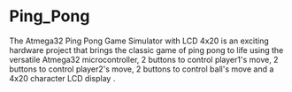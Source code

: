 # Ping_Pong

The Atmega32 Ping Pong Game Simulator with LCD 4x20 is an exciting hardware project that brings the classic game of ping pong to life
using the versatile Atmega32 microcontroller, 2 buttons to control player1's move, 2 buttons to control player2's move, 
2 buttons to control ball's move and a 4x20 character LCD display .
